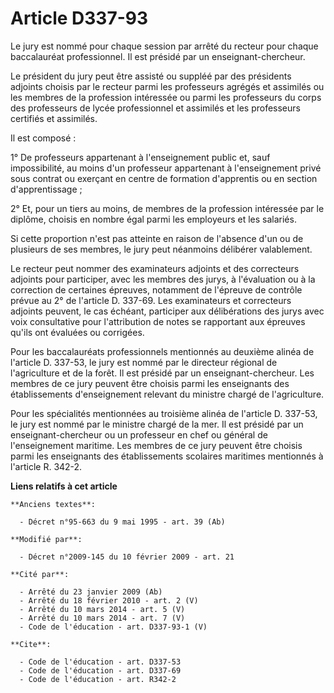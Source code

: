 # Article D337-93

Le jury est nommé pour chaque session par arrêté du recteur pour chaque baccalauréat professionnel. Il est présidé par un
enseignant-chercheur. 

Le président du jury peut être assisté ou suppléé par des présidents adjoints choisis par le recteur parmi les professeurs
agrégés et assimilés ou les membres de la profession intéressée ou parmi les professeurs du corps des professeurs de lycée
professionnel et assimilés et les professeurs certifiés et assimilés. 

Il est composé : 

1° De professeurs appartenant à l'enseignement public et, sauf impossibilité, au moins d'un professeur appartenant à
l'enseignement privé sous contrat ou exerçant en centre de formation d'apprentis ou en section d'apprentissage ; 

2° Et, pour un tiers au moins, de membres de la profession intéressée par le diplôme, choisis en nombre égal parmi les
employeurs et les salariés. 

Si cette proportion n'est pas atteinte en raison de l'absence d'un ou de plusieurs de ses membres, le jury peut néanmoins
délibérer valablement. 

Le recteur peut nommer des examinateurs adjoints et des correcteurs adjoints pour participer, avec les membres des jurys, à
l'évaluation ou à la correction de certaines épreuves, notamment de l'épreuve de contrôle prévue au 2° de l'article D.
337-69. Les examinateurs et correcteurs adjoints peuvent, le cas échéant, participer aux délibérations des jurys avec voix
consultative pour l'attribution de notes se rapportant aux épreuves qu'ils ont évaluées ou corrigées. 

Pour les baccalauréats professionnels mentionnés au deuxième alinéa de l'article D. 337-53, le jury est nommé par le
directeur régional de l'agriculture et de la forêt. Il est présidé par un enseignant-chercheur. Les membres de ce jury
peuvent être choisis parmi les enseignants des établissements d'enseignement relevant du ministre chargé de l'agriculture. 

Pour les spécialités mentionnées au troisième alinéa de l'article D. 337-53, le jury est nommé par le ministre chargé de la
mer. Il est présidé par un enseignant-chercheur ou un professeur en chef ou général de l'enseignement maritime. Les membres
de ce jury peuvent être choisis parmi les enseignants des établissements scolaires maritimes mentionnés à l'article R. 342-2.

**Liens relatifs à cet article**

	**Anciens textes**:

	  - Décret n°95-663 du 9 mai 1995 - art. 39 (Ab)

	**Modifié par**:

	  - Décret n°2009-145 du 10 février 2009 - art. 21

	**Cité par**:

	  - Arrêté du 23 janvier 2009 (Ab)
	  - Arrêté du 18 février 2010 - art. 2 (V)
	  - Arrêté du 10 mars 2014 - art. 5 (V)
	  - Arrêté du 10 mars 2014 - art. 7 (V)
	  - Code de l'éducation - art. D337-93-1 (V)

	**Cite**:

	  - Code de l'éducation - art. D337-53
	  - Code de l'éducation - art. D337-69
	  - Code de l'éducation - art. R342-2
